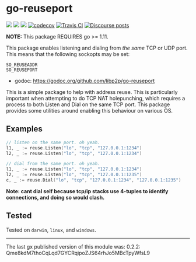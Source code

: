 # go-reuseport

[![](https://img.shields.io/badge/made%20by-Protocol%20Labs-blue.svg?style=flat-square)](https://protocol.ai)
[![](https://img.shields.io/badge/project-libp2p-yellow.svg?style=flat-square)](https://libp2p.io/)
[![](https://img.shields.io/badge/freenode-%23libp2p-yellow.svg?style=flat-square)](https://webchat.freenode.net/?channels=%23libp2p)
[![codecov](https://codecov.io/gh/libp2p/go-reuseport/branch/master/graph/badge.svg)](https://codecov.io/gh/libp2p/go-reuseport)
[![Travis CI](https://travis-ci.org/libp2p/go-reuseport.svg?branch=master)](https://travis-ci.org/libp2p/go-reuseport)
[![Discourse posts](https://img.shields.io/discourse/https/discuss.libp2p.io/posts.svg)](https://discuss.libp2p.io)

**NOTE:** This package REQUIRES go >= 1.11.

This package enables listening and dialing from _the same_ TCP or UDP port.
This means that the following sockopts may be set:

```
SO_REUSEADDR
SO_REUSEPORT
```

- godoc: https://godoc.org/github.com/libp2p/go-reuseport

This is a simple package to help with address reuse. This is particularly
important when attempting to do TCP NAT holepunching, which requires a process
to both Listen and Dial on the same TCP port. This package provides some
utilities around enabling this behaviour on various OS.

## Examples


```Go
// listen on the same port. oh yeah.
l1, _ := reuse.Listen("lo", "tcp", "127.0.0.1:1234")
l2, _ := reuse.Listen("lo", "tcp", "127.0.0.1:1234")
```

```Go
// dial from the same port. oh yeah.
l1, _ := reuse.Listen("lo", "tcp", "127.0.0.1:1234")
l2, _ := reuse.Listen("lo", "tcp", "127.0.0.1:1235")
c, _ := reuse.Dial("lo", "tcp", "127.0.0.1:1234", "127.0.0.1:1235")
```

**Note: cant dial self because tcp/ip stacks use 4-tuples to identify connections, and doing so would clash.**

## Tested

Tested on `darwin`, `linux`, and `windows`.

---

The last gx published version of this module was: 0.2.2: Qme8kdM7thoCqLqd7GYCRqipoZJS64rhJo5MBcTpyWfsL9
